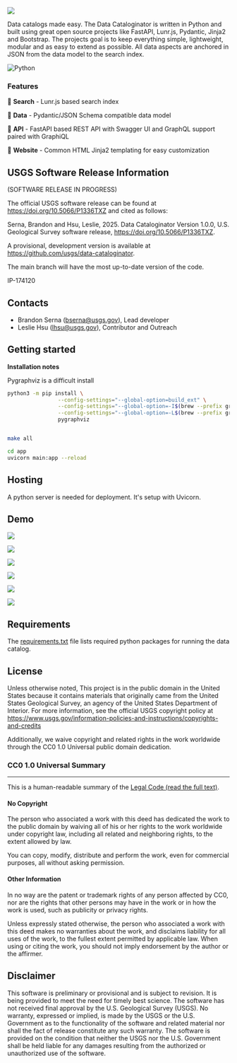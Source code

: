 ![](banner.png)

Data catalogs made easy. The Data Cataloginator is written in Python and built using great open source projects like FastAPI, Lunr.js, Pydantic, Jinja2 and Bootstrap. The projects goal is to keep everything simple, lightweight, modular and as easy to extend as possible. All data aspects are anchored in JSON from the data model to the search index.

![Python](https://img.shields.io/badge/python-3.9.21-blue)

### Features

🔎 **Search** - Lunr.js based search index

💽 **Data** - Pydantic/JSON Schema compatible data model

🤖 **API** - FastAPI based REST API with Swagger UI and GraphQL support paired with GraphiQL

📄 **Website** - Common HTML Jinja2 templating for easy customization

## USGS Software Release Information

(SOFTWARE RELEASE IN PROGRESS)

The official USGS software release can be found at https://doi.org/10.5066/P1336TXZ and cited as follows:

Serna, Brandon and Hsu, Leslie, 2025. Data Cataloginator Version 1.0.0, U.S. Geological Survey software release, https://doi.org/10.5066/P1336TXZ.

A provisional, development version is available at https://github.com/usgs/data-cataloginator. 

The main branch will have the most up-to-date version of the code.  

IP-174120

## Contacts
- Brandon Serna (bserna@usgs.gov), Lead developer
- Leslie Hsu (lhsu@usgs.gov), Contributor and Outreach


## Getting started

__Installation notes__

Pygraphviz is a difficult install

```sh
python3 -m pip install \
                --config-settings="--global-option=build_ext" \
                --config-settings="--global-option=-I$(brew --prefix graphviz)/include/" \
                --config-settings="--global-option=-L$(brew --prefix graphviz)/lib/" \
                pygraphviz
```

```bash

make all

cd app
uvicorn main:app --reload

```

## Hosting

A python server is needed for deployment. It's setup with Uvicorn.

## Demo

![](demo/Header.png)

![](demo/home.png)

![](demo/search.png)

![](demo/landing.png)

![](demo/api.png)

![](demo/graphql.png)

## Requirements

The [requirements.txt](/requirements.txt) file lists required python packages for running the data catalog.

## License

Unless otherwise noted, This project is in the public domain in the United
States because it contains materials that originally came from the United
States Geological Survey, an agency of the United States Department of
Interior. For more information, see the official USGS copyright policy at
https://www.usgs.gov/information-policies-and-instructions/copyrights-and-credits

Additionally, we waive copyright and related rights in the work
worldwide through the CC0 1.0 Universal public domain dedication.


### CC0 1.0 Universal Summary
-------------------------

This is a human-readable summary of the
[Legal Code (read the full text)][1].


#### No Copyright

The person who associated a work with this deed has dedicated the work to
the public domain by waiving all of his or her rights to the work worldwide
under copyright law, including all related and neighboring rights, to the
extent allowed by law.

You can copy, modify, distribute and perform the work, even for commercial
purposes, all without asking permission.


#### Other Information

In no way are the patent or trademark rights of any person affected by CC0,
nor are the rights that other persons may have in the work or in how the
work is used, such as publicity or privacy rights.

Unless expressly stated otherwise, the person who associated a work with
this deed makes no warranties about the work, and disclaims liability for
all uses of the work, to the fullest extent permitted by applicable law.
When using or citing the work, you should not imply endorsement by the
author or the affirmer.

## Disclaimer

This software is preliminary or provisional and is subject to revision. It is
being provided to meet the need for timely best science. The software has not
received final approval by the U.S. Geological Survey (USGS). No warranty,
expressed or implied, is made by the USGS or the U.S. Government as to the
functionality of the software and related material nor shall the fact of release
constitute any such warranty. The software is provided on the condition that
neither the USGS nor the U.S. Government shall be held liable for any damages
resulting from the authorized or unauthorized use of the software.



[1]: https://creativecommons.org/publicdomain/zero/1.0/legalcode

